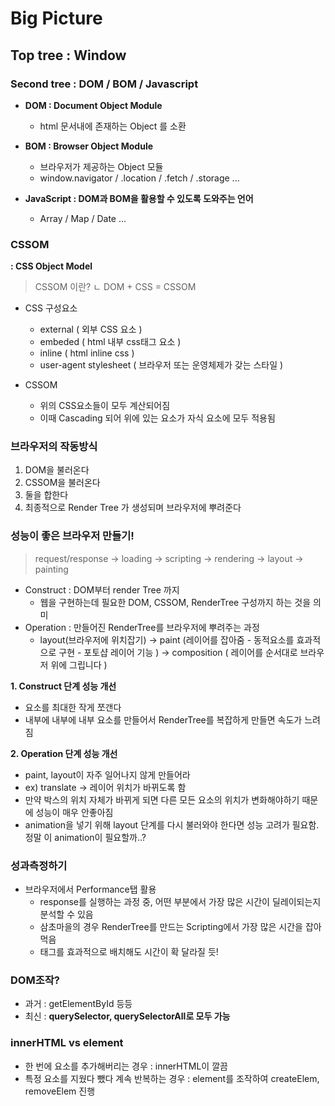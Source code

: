 # Big Picture

## Top tree : Window

### Second tree : DOM / BOM / Javascript

- **DOM : Document Object Module**

  - html 문서내에 존재하는 Object 를 소환

- **BOM : Browser Object Module**

  - 브라우저가 제공하는 Object 모듈
  - window.navigator / .location / .fetch / .storage ...

- **JavaScript : DOM과 BOM을 활용할 수 있도록 도와주는 언어**
  - Array / Map / Date ...

### CSSOM

**: CSS Object Model**

> CSSOM 이란?
> ㄴ DOM + CSS = CSSOM

- CSS 구성요소

  - external ( 외부 CSS 요소 )
  - embeded ( html 내부 css태그 요소 )
  - inline ( html inline css )
  - user-agent stylesheet ( 브라우저 또는 운영체제가 갖는 스타일 )

- CSSOM
  - 위의 CSS요소들이 모두 계산되어짐
  - 이때 Cascading 되어 위에 있는 요소가 자식 요소에 모두 적용됨

### 브라우저의 작동방식

1. DOM을 불러온다
2. CSSOM을 불러온다
3. 둘을 합한다
4. 최종적으로 Render Tree 가 생성되며 브라우저에 뿌려준다

### 성능이 좋은 브라우저 만들기!

> request/response -> loading -> scripting -> rendering -> layout -> painting

- Construct : DOM부터 render Tree 까지
  - 웹을 구현하는데 필요한 DOM, CSSOM, RenderTree 구성까지 하는 것을 의미
- Operation : 만들어진 RenderTree를 브라우저에 뿌려주는 과정
  - layout(브라우저에 위치잡기) -> paint (레이어를 잡아줌 - 동적요소를 효과적으로 구현 - 포토샵 레이어 기능 ) -> composition ( 레이어를 순서대로 브라우저 위에 그립니다 )

**1. Construct 단계 성능 개선**

- 요소를 최대한 작게 쪼갠다
- 내부에 내부에 내부 요소를 만들어서 RenderTree를 복잡하게 만들면 속도가 느려짐

**2. Operation 단계 성능 개선**

- paint, layout이 자주 일어나지 않게 만들어라
- ex) translate -> 레이어 위치가 바뀌도록 함
- 만약 박스의 위치 자체가 바뀌게 되면 다른 모든 요소의 위치가 변화해야하기 때문에 성능이 매우 안좋아짐
- animation을 넣기 위해 layout 단계를 다시 불러와야 한다면 성능 고려가 필요함. 정말 이 animation이 필요할까..?

### 성과측정하기

- 브라우저에서 Performance탭 활용
  - response를 실행하는 과정 중, 어떤 부분에서 가장 많은 시간이 딜레이되는지 분석할 수 있음
  - 삼초마을의 경우 RenderTree를 만드는 Scripting에서 가장 많은 시간을 잡아먹음
  - 태그를 효과적으로 배치해도 시간이 확 달라질 듯!

### DOM조작?

- 과거 : getElementById 등등
- 최신 : **querySelector, querySelectorAll로 모두 가능**

### innerHTML vs element

- 한 번에 요소를 추가해버리는 경우 : innerHTML이 깔끔
- 특정 요소를 지웠다 뺐다 계속 반복하는 경우 : element를 조작하여 createElem, removeElem 진행
